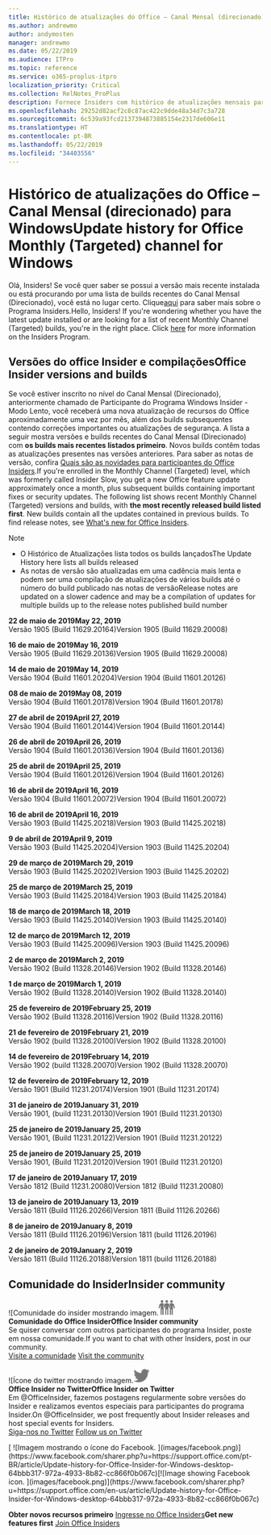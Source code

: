 ```yaml
---
title: Histórico de atualizações do Office – Canal Mensal (direcionado)
ms.author: andrewmo
author: andymosten
manager: andrewmo
ms.date: 05/22/2019
ms.audience: ITPro
ms.topic: reference
ms.service: o365-proplus-itpro
localization_priority: Critical
ms.collection: RelNotes_ProPlus
description: Fornece Insiders com histórico de atualizações mensais para os lançamentos do Canal Mensal Direcionado para a área de trabalho do Windows
ms.openlocfilehash: 29252d82acf2c8c87ac422c9dde48a34d7c3a728
ms.sourcegitcommit: 6c539a93fcd2137394873885154e2317de606e11
ms.translationtype: HT
ms.contentlocale: pt-BR
ms.lasthandoff: 05/22/2019
ms.locfileid: "34403556"
---
```

# <a name="update-history-for-office-monthly-targeted-channel-for-windows"></a><span data-ttu-id="c5368-103">Histórico de atualizações do Office – Canal Mensal (direcionado) para Windows</span><span class="sxs-lookup"><span data-stu-id="c5368-103">Update history for Office Monthly (Targeted) channel for Windows</span></span>

<span data-ttu-id="c5368-p101">Olá, Insiders! Se você quer saber se possui a versão mais recente instalada ou está procurando por uma lista de builds recentes do Canal Mensal (Direcionado), você está no lugar certo. Clique[aqui](https://insider.office.com/) para saber mais sobre o Programa Insiders.</span><span class="sxs-lookup"><span data-stu-id="c5368-p101">Hello, Insiders! If you're wondering whether you have the latest update installed or are looking for a list of recent Monthly Channel (Targeted) builds, you're in the right place. Click [here](https://insider.office.com/) for more information on the Insiders Program.</span></span>

## <a name="office-insider-versions-and-builds"></a><span data-ttu-id="c5368-107">Versões do office Insider e compilações</span><span class="sxs-lookup"><span data-stu-id="c5368-107">Office Insider versions and builds</span></span>

<span data-ttu-id="c5368-p102">Se você estiver inscrito no nível do Canal Mensal (Direcionado), anteriormente chamado de Participante do Programa Windows Insider - Modo Lento, você receberá uma nova atualização de recursos do Office aproximadamente uma vez por mês, além dos builds subsequentes contendo correções importantes ou atualizações de segurança. A lista a seguir mostra versões e builds recentes do Canal Mensal (Direcionado) com **os builds mais recentes listados primeiro**. Novos builds contêm todas as atualizações presentes nas versões anteriores. Para saber as notas de versão, confira [Quais são as novidades para participantes do Office Insiders](https://support.office.com/pt-BR/article/what-s-new-for-office-insiders-c152d1e2-96ff-4ce9-8c14-e74e13847a24).</span><span class="sxs-lookup"><span data-stu-id="c5368-p102">If you're enrolled in the Monthly Channel (Targeted) level, which was formerly called Insider Slow, you get a new Office feature update approximately once a month, plus subsequent builds containing important fixes or security updates. The following list shows recent Monthly Channel (Targeted) versions and builds, with **the most recently released build listed first**. New builds contain all the updates contained in previous builds. To find release notes, see [What's new for Office Insiders](https://support.office.com/en-us/article/what-s-new-for-office-insiders-c152d1e2-96ff-4ce9-8c14-e74e13847a24).</span></span>

> [!NOTE]
> - <span data-ttu-id="c5368-112">O Histórico de Atualizações lista todos os builds lançados</span><span class="sxs-lookup"><span data-stu-id="c5368-112">The Update History here lists all builds released</span></span>
> - <span data-ttu-id="c5368-113">As notas de versão são atualizadas em uma cadência mais lenta e podem ser uma compilação de atualizações de vários builds até o número do build publicado nas notas de versão</span><span class="sxs-lookup"><span data-stu-id="c5368-113">Release notes are updated on a slower cadence and may be a compilation of updates for multiple builds up to the release notes published build number</span></span>

[//]: # (NÃO REMOVA)

<span data-ttu-id="c5368-115">**22 de maio de 2019**</span><span class="sxs-lookup"><span data-stu-id="c5368-115">**May 22, 2019**</span></span><br/> <span data-ttu-id="c5368-116">Versão 1905 (Build 11629.20164)</span><span class="sxs-lookup"><span data-stu-id="c5368-116">Version 1905 (Build 11629.20008)</span></span><br/>

<span data-ttu-id="c5368-117">**16 de maio de 2019**</span><span class="sxs-lookup"><span data-stu-id="c5368-117">**May 16, 2019**</span></span><br/>
<span data-ttu-id="c5368-118">Versão 1905 (Build 11629.20136)</span><span class="sxs-lookup"><span data-stu-id="c5368-118">Version 1905 (Build 11629.20008)</span></span><br/>

<span data-ttu-id="c5368-119">**14 de maio de 2019**</span><span class="sxs-lookup"><span data-stu-id="c5368-119">**May 14, 2019**</span></span><br/>
<span data-ttu-id="c5368-120">Versão 1904 (Build 11601.20204)</span><span class="sxs-lookup"><span data-stu-id="c5368-120">Version 1904 (Build 11601.20126)</span></span><br/>

<span data-ttu-id="c5368-121">**08 de maio de 2019**</span><span class="sxs-lookup"><span data-stu-id="c5368-121">**May 08, 2019**</span></span><br/>
<span data-ttu-id="c5368-122">Versão 1904 (Build 11601.20178)</span><span class="sxs-lookup"><span data-stu-id="c5368-122">Version 1904 (Build 11601.20178)</span></span><br/>

<span data-ttu-id="c5368-123">**27 de abril de 2019**</span><span class="sxs-lookup"><span data-stu-id="c5368-123">**April 27, 2019**</span></span><br/>
<span data-ttu-id="c5368-124">Versão 1904 (Build 11601.20144)</span><span class="sxs-lookup"><span data-stu-id="c5368-124">Version 1904 (Build 11601.20144)</span></span><br/>

<span data-ttu-id="c5368-125">**26 de abril de 2019**</span><span class="sxs-lookup"><span data-stu-id="c5368-125">**April 26, 2019**</span></span><br/>
<span data-ttu-id="c5368-126">Versão 1904 (Build 11601.20136)</span><span class="sxs-lookup"><span data-stu-id="c5368-126">Version 1904 (Build 11601.20136)</span></span><br/>

<span data-ttu-id="c5368-127">**25 de abril de 2019**</span><span class="sxs-lookup"><span data-stu-id="c5368-127">**April 25, 2019**</span></span><br/>
<span data-ttu-id="c5368-128">Versão 1904 (Build 11601.20126)</span><span class="sxs-lookup"><span data-stu-id="c5368-128">Version 1904 (Build 11601.20126)</span></span><br/>

<span data-ttu-id="c5368-129">**16 de abril de 2019**</span><span class="sxs-lookup"><span data-stu-id="c5368-129">**April 16, 2019**</span></span><br/>
<span data-ttu-id="c5368-130">Versão 1904 (Build 11601.20072)</span><span class="sxs-lookup"><span data-stu-id="c5368-130">Version 1904 (Build 11601.20072)</span></span><br/>

<span data-ttu-id="c5368-131">**16 de abril de 2019**</span><span class="sxs-lookup"><span data-stu-id="c5368-131">**April 16, 2019**</span></span><br/>
<span data-ttu-id="c5368-132">Versão 1903 (Build 11425.20218)</span><span class="sxs-lookup"><span data-stu-id="c5368-132">Version 1903 (Build 11425.20218)</span></span><br/>

<span data-ttu-id="c5368-133">**9 de abril de 2019**</span><span class="sxs-lookup"><span data-stu-id="c5368-133">**April 9, 2019**</span></span><br/>
<span data-ttu-id="c5368-134">Versão 1903 (Build 11425.20204)</span><span class="sxs-lookup"><span data-stu-id="c5368-134">Version 1903 (Build 11425.20204)</span></span><br/>

<span data-ttu-id="c5368-135">**29 de março de 2019**</span><span class="sxs-lookup"><span data-stu-id="c5368-135">**March 29, 2019**</span></span><br/> <span data-ttu-id="c5368-136">Versão 1903 (Build 11425.20202)</span><span class="sxs-lookup"><span data-stu-id="c5368-136">Version 1903 (Build 11425.20202)</span></span><br/>

<span data-ttu-id="c5368-137">**25 de março de 2019**</span><span class="sxs-lookup"><span data-stu-id="c5368-137">**March 25, 2019**</span></span><br/> <span data-ttu-id="c5368-138">Versão 1903 (Build 11425.20184)</span><span class="sxs-lookup"><span data-stu-id="c5368-138">Version 1903 (Build 11425.20184)</span></span><br/>

<span data-ttu-id="c5368-139">**18 de março de 2019**</span><span class="sxs-lookup"><span data-stu-id="c5368-139">**March 18, 2019**</span></span><br/> <span data-ttu-id="c5368-140">Versão 1903 (Build 11425.20140)</span><span class="sxs-lookup"><span data-stu-id="c5368-140">Version 1903 (Build 11425.20140)</span></span><br/>

<span data-ttu-id="c5368-141">**12 de março de 2019**</span><span class="sxs-lookup"><span data-stu-id="c5368-141">**March 12, 2019**</span></span><br/> <span data-ttu-id="c5368-142">Versão 1903 (Build 11425.20096)</span><span class="sxs-lookup"><span data-stu-id="c5368-142">Version 1903 (Build 11425.20096)</span></span><br/>

<span data-ttu-id="c5368-143">**2 de março de 2019**</span><span class="sxs-lookup"><span data-stu-id="c5368-143">**March 2, 2019**</span></span><br/> <span data-ttu-id="c5368-144">Versão 1902 (Build 11328.20146)</span><span class="sxs-lookup"><span data-stu-id="c5368-144">Version 1902 (Build 11328.20146)</span></span><br/>

<span data-ttu-id="c5368-145">**1 de março de 2019**</span><span class="sxs-lookup"><span data-stu-id="c5368-145">**March 1, 2019**</span></span><br/> <span data-ttu-id="c5368-146">Versão 1902 (Build 11328.20140)</span><span class="sxs-lookup"><span data-stu-id="c5368-146">Version 1902 (Build 11328.20140)</span></span><br/>

<span data-ttu-id="c5368-147">**25 de fevereiro de 2019**</span><span class="sxs-lookup"><span data-stu-id="c5368-147">**February 25, 2019**</span></span><br/> <span data-ttu-id="c5368-148">Versão 1902 (Build 11328.20116)</span><span class="sxs-lookup"><span data-stu-id="c5368-148">Version 1902 (Build 11328.20116)</span></span><br/>

<span data-ttu-id="c5368-149">**21 de fevereiro de 2019**</span><span class="sxs-lookup"><span data-stu-id="c5368-149">**February 21, 2019**</span></span><br/> <span data-ttu-id="c5368-150">Versão 1902 (build 11328.20100)</span><span class="sxs-lookup"><span data-stu-id="c5368-150">Version 1902 (Build 11328.20100)</span></span><br/>

<span data-ttu-id="c5368-151">**14 de fevereiro de 2019**</span><span class="sxs-lookup"><span data-stu-id="c5368-151">**February 14, 2019**</span></span><br/> <span data-ttu-id="c5368-152">Versão 1902 (build 11328.20070)</span><span class="sxs-lookup"><span data-stu-id="c5368-152">Version 1902 (Build 11328.20070)</span></span><br/>

<span data-ttu-id="c5368-153">**12 de fevereiro de 2019**</span><span class="sxs-lookup"><span data-stu-id="c5368-153">**February 12, 2019**</span></span><br/> <span data-ttu-id="c5368-154">Versão 1901 (Build 11231.20174)</span><span class="sxs-lookup"><span data-stu-id="c5368-154">Version 1901 (Build 11231.20174)</span></span><br/>

<span data-ttu-id="c5368-155">**31 de janeiro de 2019**</span><span class="sxs-lookup"><span data-stu-id="c5368-155">**January 31, 2019**</span></span><br/> <span data-ttu-id="c5368-156">Versão 1901, (build 11231.20130)</span><span class="sxs-lookup"><span data-stu-id="c5368-156">Version 1901 (Build 11231.20130)</span></span><br/> 

<span data-ttu-id="c5368-157">**25 de janeiro de 2019**</span><span class="sxs-lookup"><span data-stu-id="c5368-157">**January 25, 2019**</span></span><br/> <span data-ttu-id="c5368-158">Versão 1901, (Build 11231.20122)</span><span class="sxs-lookup"><span data-stu-id="c5368-158">Version 1901 (Build 11231.20122)</span></span><br/> 

<span data-ttu-id="c5368-159">**25 de janeiro de 2019**</span><span class="sxs-lookup"><span data-stu-id="c5368-159">**January 25, 2019**</span></span><br/> <span data-ttu-id="c5368-160">Versão 1901, (Build 11231.20120)</span><span class="sxs-lookup"><span data-stu-id="c5368-160">Version 1901 (Build 11231.20120)</span></span><br/> 

<span data-ttu-id="c5368-161">**17 de janeiro de 2019**</span><span class="sxs-lookup"><span data-stu-id="c5368-161">**January 17, 2019**</span></span><br/> <span data-ttu-id="c5368-162">Versão 1812 (Build 11231.20080)</span><span class="sxs-lookup"><span data-stu-id="c5368-162">Version 1812 (Build 11231.20080)</span></span><br/> 

<span data-ttu-id="c5368-163">**13 de janeiro de 2019**</span><span class="sxs-lookup"><span data-stu-id="c5368-163">**January 13, 2019**</span></span><br/> <span data-ttu-id="c5368-164">Versão 1811 (Build 11126.20266)</span><span class="sxs-lookup"><span data-stu-id="c5368-164">Version 1811 (Build 11126.20266)</span></span><br/>

<span data-ttu-id="c5368-165">**8 de janeiro de 2019**</span><span class="sxs-lookup"><span data-stu-id="c5368-165">**January 8, 2019**</span></span><br/> <span data-ttu-id="c5368-166">Versão 1811 (Build 11126.20196)</span><span class="sxs-lookup"><span data-stu-id="c5368-166">Version 1811 (build 11126.20196)</span></span><br/> 

<span data-ttu-id="c5368-167">**2 de janeiro de 2019**</span><span class="sxs-lookup"><span data-stu-id="c5368-167">**January 2, 2019**</span></span><br/> <span data-ttu-id="c5368-168">Versão 1811 (Build 11126.20188)</span><span class="sxs-lookup"><span data-stu-id="c5368-168">Version 1811 (build 11126.20188)</span></span><br/> 


## <a name="insider-community"></a><span data-ttu-id="c5368-169">Comunidade do Insider</span><span class="sxs-lookup"><span data-stu-id="c5368-169">Insider community</span></span>

<span data-ttu-id="c5368-170">![Comunidade do insider mostrando imagem.</span><span class="sxs-lookup"><span data-stu-id="c5368-170">![Image showing insider community.</span></span> ](images/insidercommunity.png)<br/>
<span data-ttu-id="c5368-171">**Comunidade do Office Insider**</span><span class="sxs-lookup"><span data-stu-id="c5368-171">**Office Insider community**</span></span><br/> <span data-ttu-id="c5368-172">Se quiser conversar com outros participantes do programa Insider, poste em nossa comunidade.</span><span class="sxs-lookup"><span data-stu-id="c5368-172">If you want to chat with other Insiders, post in our community.</span></span><br/><span data-ttu-id="c5368-173"> 
[Visite a comunidade](https://go.microsoft.com/fwlink/?linkid=843493)</span><span class="sxs-lookup"><span data-stu-id="c5368-173"> 
[Visit the community](https://go.microsoft.com/fwlink/?linkid=843493)</span></span><br/> 

<span data-ttu-id="c5368-174">![Ícone do twitter mostrando imagem.</span><span class="sxs-lookup"><span data-stu-id="c5368-174">![Image showing twitter icon.</span></span> ](images/twitter.png)<br/>
<span data-ttu-id="c5368-175">**Office Insider no Twitter**</span><span class="sxs-lookup"><span data-stu-id="c5368-175">**Office Insider on Twitter**</span></span><br/> <span data-ttu-id="c5368-176">Em @OfficeInsider, fazemos postagens regularmente sobre versões do Insider e realizamos eventos especiais para participantes do programa Insider.</span><span class="sxs-lookup"><span data-stu-id="c5368-176">On @OfficeInsider, we post frequently about Insider releases and host special events for Insiders.</span></span><br/><span data-ttu-id="c5368-177"> 
[Siga-nos no Twitter](https://go.microsoft.com/fwlink/?linkid=717717)</span><span class="sxs-lookup"><span data-stu-id="c5368-177"> 
[Follow us on Twitter](https://go.microsoft.com/fwlink/?linkid=717717)</span></span><br/> 

<span data-ttu-id="c5368-178">
  [
  ![Imagem mostrando o ícone do Facebook. ](images/facebook.png)](https://www.facebook.com/sharer.php?u=https://support.office.com/pt-BR/article/Update-history-for-Office-Insider-for-Windows-desktop-64bbb317-972a-4933-8b82-cc866f0b067c)</span><span class="sxs-lookup"><span data-stu-id="c5368-178">[![Image showing Facebook icon. ](images/facebook.png)](https://www.facebook.com/sharer.php?u=https://support.office.com/en-us/article/Update-history-for-Office-Insider-for-Windows-desktop-64bbb317-972a-4933-8b82-cc866f0b067c)</span></span>       


<span data-ttu-id="c5368-179">**Obter novos recursos primeiro**
[Ingresse no Office Insiders](https://insider.office.com/)</span><span class="sxs-lookup"><span data-stu-id="c5368-179">**Get new features first**
[Join Office Insiders](https://insider.office.com/)</span></span>
